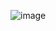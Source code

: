 ![image](https://user-images.githubusercontent.com/94898353/211443494-4c3ea043-70ef-4e51-b669-e786c38b9a97.png)
